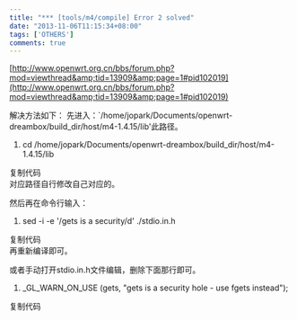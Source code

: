 ```yaml
---
title: "*** [tools/m4/compile] Error 2 solved"
date: "2013-11-06T11:15:34+08:00"
tags: ['OTHERS']
comments: true
---
```



[http://www.openwrt.org.cn/bbs/forum.php?mod=viewthread&amp;tid=13909&amp;page=1#pid102019](http://www.openwrt.org.cn/bbs/forum.php?mod=viewthread&amp;tid=13909&amp;page=1#pid102019)

解决方法如下：
先进入：`/home/jopark/Documents/openwrt-dreambox/build_dir/host/m4-1.4.15/lib'此路径。<!--more-->
<div>
<div id="code_jc5">

1.  cd /home/jopark/Documents/openwrt-dreambox/build_dir/host/m4-1.4.15/lib
</div>
复制代码

</div>
对应路径自行修改自己对应的。

然后再在命令行输入：
<div>
<div id="code_ggv">

1.  sed -i -e '/gets is a security/d' ./stdio.in.h
</div>
复制代码

</div>
再重新编译即可。

或者手动打开stdio.in.h文件编辑，删除下面那行即可。
<div>
<div id="code_aDh">

1.  _GL_WARN_ON_USE (gets, "gets is a security hole - use fgets instead");
</div>
复制代码

</div>
